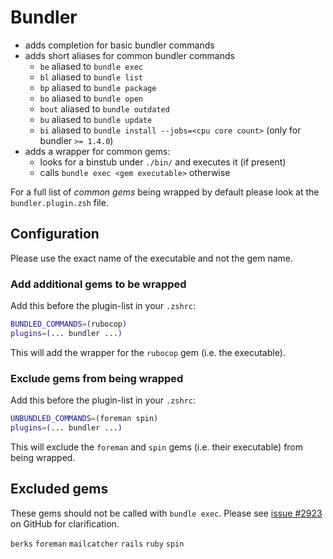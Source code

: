 # Bundler

- adds completion for basic bundler commands
- adds short aliases for common bundler commands
  - `be` aliased to `bundle exec`
  - `bl` aliased to `bundle list`
  - `bp` aliased to `bundle package`
  - `bo` aliased to `bundle open`
  - `bout` aliased to `bundle outdated`
  - `bu` aliased to `bundle update`
  - `bi` aliased to `bundle install --jobs=<cpu core count>` (only for bundler `>= 1.4.0`)
- adds a wrapper for common gems:
  - looks for a binstub under `./bin/` and executes it (if present)
  - calls `bundle exec <gem executable>` otherwise

For a full list of *common gems* being wrapped by default please look at the `bundler.plugin.zsh` file.

## Configuration

Please use the exact name of the executable and not the gem name.

### Add additional gems to be wrapped

Add this before the plugin-list in your `.zshrc`:
```sh
BUNDLED_COMMANDS=(rubocop)
plugins=(... bundler ...)
```
This will add the wrapper for the `rubocop` gem (i.e. the executable).


### Exclude gems from being wrapped

Add this before the plugin-list in your `.zshrc`:
```sh
UNBUNDLED_COMMANDS=(foreman spin)
plugins=(... bundler ...)
```
This will exclude the `foreman` and `spin` gems (i.e. their executable) from being wrapped.

## Excluded gems

These gems should not be called with `bundle exec`. Please see [issue #2923](https://github.com/robbyrussell/oh-my-zsh/pull/2923) on GitHub for clarification.

`berks`
`foreman`
`mailcatcher`
`rails`
`ruby`
`spin`
